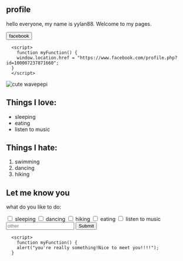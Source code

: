 <head>
<div class="profile">
  <h2 class="green-text">profile</h2>
</div>

hello everyone, my name is yylan88. Welcome to my pages.

<button onclick ="myFunction()">facebook</button>

      <script>
        function myFunction() {
        window.location.href = "https://www.facebook.com/profile.php?id=100007237871660";
      }
      </script>
      
<div class="photo">  
  <img src="https://i.imgur.com/ptvlKMU.jpgegs" alt="cute wavepepi">
</div>

<h2 class="green-text">Things I love:</h2>
  <ul>
    <li>sleeping</li>
    <li>eating</li>
    <li>listen to music</li>
  </ul>
<h2 class="green-text">Things I hate:</h2>
  <ol>
    <li>swimming</li>
    <li>dancing</li>
    <li>hiking</li>
  </ol>
<h2 class="green-text">Let me know you</h2>
  <div class="let me know you">
    <p>what do you like to do:</p>
      <label><input type="checkbox" name="personality"> sleeping</label>
      <label><input type="checkbox" name="personality"> dancing</label>
      <label><input type="checkbox" name="personality"> hiking</label>
      <label><input type="checkbox" name="personality"> eating</label>
      <label><input type="checkbox" name="personality"> listen to music</label>
      <input type="text" placeholder="other" required>
      <button onclick ="myFunction()">Submit</button>

      <script>
        function myFunction() {
        alert("you're really something!Nice to meet you!!!!");
      }
</script>
  </div>
  </head>

```



